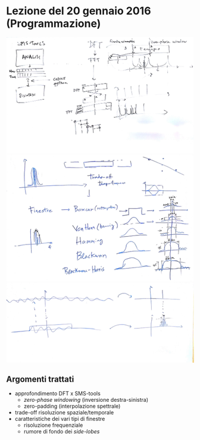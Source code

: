 # Lezione del 20 gennaio 2016 (Programmazione)

![whiteboard 1](./BN_I_20170120_1.jpg)
![whiteboard 2](./BN_I_20170120_2.jpg)
![whiteboard 3](./BN_I_20170120_3.jpg)

## Argomenti trattati

* approfondimento DFT x SMS-tools
  * *zero-phase windowing* (inversione destra-sinistra)
  * zero-padding (interpolazione spettrale)
* trade-off risoluzione spaziale/temporale
* caratteristiche dei vari tipi di finestre
  * risoluzione frequenziale
  * rumore di fondo dei *side-lobes*
